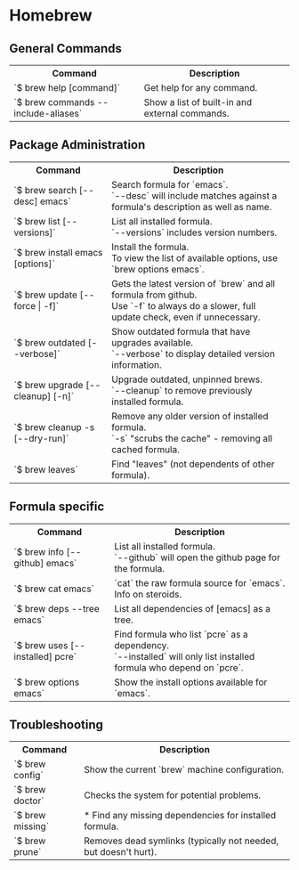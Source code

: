 # Homebrew

## General Commands

<table>
  <th>Command</th>
  <th>Description</th>
  <tr>
    <td>`$ brew help [command]`</td>
    <td>Get help for any command.</td>
  </tr>
  <tr>
    <td>`$ brew commands --include-aliases`</td>
    <td>Show a list of built-in and external commands.</td>
  </tr>
</table>

## Package Administration

<table>
  <th>Command</th>
  <th>Description</th>
  <tr>
    <td>`$ brew search [--desc] emacs`</td>
    <td>
      Search formula for `emacs`.<br>
      `--desc` will include matches against a formula's description as well as name.
  </tr>
  <tr>
    <td>`$ brew list [--versions]`</td>
    <td>
      List all installed formula.<br>
      `--versions` includes version numbers.
    </td>
  </tr>
  <tr>
    <td>`$ brew install emacs [options]`</td>
    <td>
      Install the formula.<br>
      To view the list of available options, use `brew options emacs`.
    </td>
  </tr>
  <tr>
    <td>`$ brew update [--force | -f]`</td>
    <td>
      Gets the latest version of `brew` and all formula from github.<br>
      Use `-f` to always do a slower, full update check, even if unnecessary.
    </td>
  </tr>
  <tr>
    <td>`$ brew outdated [--verbose]`</td>
    <td>
      Show outdated formula that have upgrades available.<br>
      `--verbose` to display detailed version information.
    </td>
  </tr>
  <tr>
    <td>`$ brew upgrade [--cleanup] [-n]`</td>
    <td>
      Upgrade outdated, unpinned brews.<br>
      `--cleanup` to remove previously installed formula.
    </td>
  </tr>
  <tr>
    <td>`$ brew cleanup -s [--dry-run]`</td>
    <td>
      Remove any older version of installed formula.<br>
      `-s` "scrubs the cache" - removing all cached formula.
    </td>
  </tr>
  <tr>
    <td>`$ brew leaves`</td>
    <td>
      Find "leaves" (not dependents of other formula).
    </td>
  </tr>
</table>


## Formula specific

<table>
  <th>Command</th>
  <th>Description</th>
  <tr>
    <td>`$ brew info [--github] emacs`</td>
    <td>
      List all installed formula.<br>
      `--github` will open the github page for the formula.
    </td>
  </tr>
  <tr>
    <td>`$ brew cat emacs`</td>
    <td>`cat` the raw formula source for `emacs`. Info on steroids.</td>
  </tr>

  <tr>
    <td>`$ brew deps --tree emacs`</td>
    <td>List all dependencies of [emacs] as a tree.</td>
  </tr>
  <tr>
    <td>`$ brew uses [--installed] pcre`</td>
    <td>
      Find formula who list `pcre` as a dependency.<br>
      `--installed` will only list installed formula who depend on `pcre`.
    </td>
  </tr>
  <tr>
    <td>`$ brew options emacs`</td>
    <td>Show the install options available for `emacs`.</td>
  </tr>
</table>

## Troubleshooting

<table>
  <th>Command</th>
  <th>Description</th>
  <tr>
    <td>`$ brew config`</td>
    <td>Show the current `brew` machine configuration.</td>
  </tr>
  <tr>
    <td>`$ brew doctor`</td>
    <td>Checks the system for potential problems.</td>
  </tr>
  <tr>
    <td>`$ brew missing`</td>
    <td>* Find any missing dependencies for installed formula.</td>
  </tr>
  <tr>
    <td>`$ brew prune`</td>
    <td>Removes dead symlinks (typically not needed, but doesn't hurt).</td>
  </tr>
</table>
